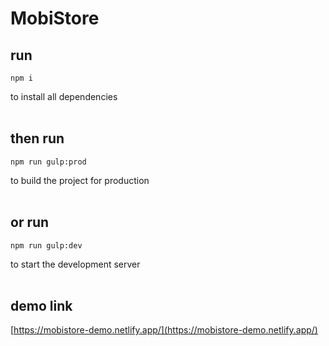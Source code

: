 # MobiStore

## run

```
npm i
```

to install all dependencies
<br>
<br>

## then run

```
npm run gulp:prod
```

to build the project for production
<br>
<br>

## or run

```
npm run gulp:dev
```

to start the development server
<br>
<br>

## demo link

[https://mobistore-demo.netlify.app/](https://mobistore-demo.netlify.app/)
